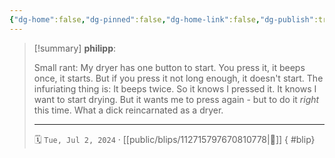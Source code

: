 ```yaml
---
{"dg-home":false,"dg-pinned":false,"dg-home-link":false,"dg-publish":true,"tags":["dgblip"],"disabled rules":["yaml-title","yaml-title-alias","file-name-heading"],"title":"philipp on mastodon @ 2024-07-02","created-date":"2024-07-02T07:49:40","id":112715797670810780,"updated-date":"2025-05-02T08:50:44","dg-path":"blips/112715797670810778.md","permalink":"/blips/112715797670810778/","dgPassFrontmatter":true}
---
```


> [!summary] **philipp**:
>
> Small rant: My dryer has one button to start. You press it, it beeps once, it starts.
> But if you press it not long enough, it doesn't start.
> The infuriating thing is: It beeps twice. So it knows I pressed it. It knows I want to start drying. But it wants me to press again - but to do it _right_ this time.
> What a dick reincarnated as a dryer.
> - - -
>
> 🗓️ `Tue, Jul 2, 2024` · [[public/blips/112715797670810778\|🔗]]
{ #blip}


